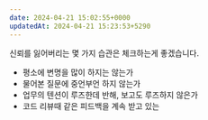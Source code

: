 ```yaml
---
date: 2024-04-21 15:02:55+0000
updatedAt: 2024-04-21 15:23:53+5290
---
```

신뢰를 잃어버리는 몇 가지 습관은 체크하는게 좋겠습니다.

- 평소에 변명을 많이 하지는 않는가
- 물어본 질문에 중언부언 하지 않는가
- 업무의 텐션이 루즈한데 반해, 보고도 루즈하지 않은가 
- 코드 리뷰때 같은 피드백을 계속 받고 있는